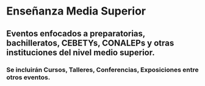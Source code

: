 # Enseñanza Media Superior  
## Eventos enfocados a preparatorias, bachilleratos, CEBETYs, CONALEPs y otras instituciones del nivel medio superior.  
### Se incluirán Cursos, Talleres, Conferencias, Exposiciones entre otros eventos.  
###

